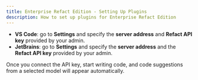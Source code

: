 ```yaml
---
title: Enterprise Refact Edition - Setting Up Plugins
description: How to set up plugins for Enterprise Refact Edition
---
```


- **VS Code**: go to **Settings** and specify the **server address** and **Refact API key** provided by your admin.
- **JetBrains**: go to **Settings** and specify the **server address** and the **Refact API key** provided by your admin.

Once you connect the API key, start writing code, and code suggestions from a selected model will appear automatically. 